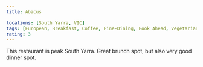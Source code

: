 ```yaml
---
title: Abacus

locations: [South Yarra, VIC]
tags: [European, Breakfast, Coffee, Fine-Dining, Book Ahead, Vegetarian, Vegan]
rating: 3
---
```


This restaurant is peak South Yarra. Great brunch spot, but also very good dinner spot.